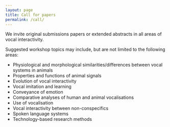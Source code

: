 ```yaml
---
layout: page
title: Call for papers
permalink: /call/
---
```


<!--**Abstracts are now being accepted and the submission deadline is ~~June 2, 2017~~ June 9, 2017.**

**Submission instructions can be found at [EasyChair submission page](https://easychair.org/conferences/?conf=vihar2017)**-->

We invite original submissions papers or extended abstracts in all areas of vocal interactivity.

Suggested workshop topics may include, but are not limited to the following areas:
 - Physiological and morphological similarities/differences between vocal systems in animals
 - Properties and functions of animal signals
 - Evolution of vocal interactivity
 - Vocal imitation and learning
 - Conveyance of emotion
 - Comparative analyses of human and animal vocalisations
 - Use of vocalisation
 - Vocal interactivity between non-conspecifics
 - Spoken language systems
 - Technology-based research methods
 
<!--# Submission
 
Paper submissions should conform to the format as detailed in the [INTERSPEECH 2017 Author’s Kit](http://www.interspeech2017.org/wp-content/uploads/2016/11/IS2017_paper_kit.zip).  

Submit your paper at the **[EasyChair submission page](https://easychair.org/conferences/?conf=vihar2017)**-->
